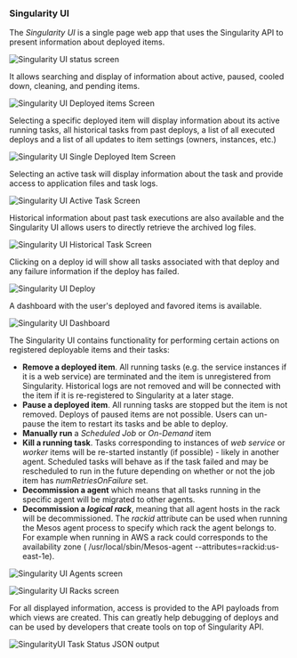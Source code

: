 ### Singularity UI
The *Singularity UI* is a single page web app that uses the Singularity API to present information about deployed items. 

![Singularity UI status screen](../images/singularity_ui_status.png)

It allows searching and display of information about active, paused, cooled down, cleaning, and pending items.

![Singularity UI Deployed items Screen](../images/singularity_ui_requests.png)

Selecting a specific deployed item will display information about its active running tasks, all historical tasks from past deploys, a list of all executed deploys and a list of all updates to item settings (owners, instances, etc.) 

![Singularity UI Single Deployed Item Screen](../images/singularity_ui_request.png)

Selecting an active task will display information about the task and provide access to application files and task logs.

![Singularity UI Active Task Screen](../images/singularity_ui_active_task.png)

Historical information about past task executions are also available and the Singularity UI allows users to directly retrieve the archived log files.

![Singularity UI Historical Task Screen](../images/singularity_ui_historical_task.png)

Clicking on a deploy id will show all tasks associated with that deploy and any failure information if the deploy has failed.

![Singularity UI Deploy](../images/singularity_ui_deploy.png)

A dashboard with the user's deployed and favored items is available.

![Singularity UI Dashboard](../images/singularity_ui_dashboard.png)

The Singularity UI contains functionality for performing certain actions on registered deployable items and their tasks:

- **Remove a deployed item**. All running tasks (e.g. the service instances if it is a web service) are terminated and the item is unregistered from Singularity. Historical logs are not removed and will be connected with the item if it is re-registered to Singularity at a later stage.
- **Pause a deployed item**. All running tasks are stopped but the item is not removed. Deploys of paused items are not possible. Users can un-pause the item to restart its tasks and be able to deploy.
- **Manually run** a *Scheduled Job* or *On-Demand* item
- **Kill a running task**. Tasks corresponding to instances of *web service* or *worker* items will be re-started instantly (if possible) - likely in another agent. Scheduled tasks will behave as if the task failed and may be rescheduled to run in the future depending on whether or not the job item has *numRetriesOnFailure* set.
- **Decommission a agent** which means that all tasks running in the specific agent will be migrated to other agents.
- **Decommission a *logical rack***, meaning that all agent hosts in the rack will be decommissioned. The *rackid* attribute can be used when running the Mesos agent process to specify which rack the agent belongs to. For example when running in AWS a rack could corresponds to the availability zone ( /usr/local/sbin/Mesos-agent --attributes=rackid:us-east-1e).

![Singularity UI Agents screen](../images/singularity_ui_agents.png)

![Singularity UI Racks screen](../images/singularity_ui_racks.png)

For all displayed information, access is provided to the API payloads from which views are created. This can greatly help debugging of deploys and can be used by developers that create tools on top of Singularity API.

![SingularityUI Task Status JSON output](../images/singularity_ui_json.png)
